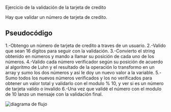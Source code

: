 Ejercicio de la validación de la tarjeta de credito

Hay que validar un número de tarjeta de credito.

## Pseudocódigo
1.-Obtengo un número de tarjeta de credito a traves de un usuario.
2.-Valido que sean 16 digitos para seguir con la validación.
3.-Convierto el string obtenido en números y mando a llamar su posición de cada uno de los números.
4.-Valido cada número verificador según su posición de acuerdo al algoritmo de Luhn
y el resultado de la operación lo transformo en un array y sumo los dos números
y así le doy un nuevo valor a la variable.
5.-Sumo todos los nuevos números verificados y los no verificados para obtener un valor total
 y validarlo con el modulo % 10, y ver si es un número de tarjeta valido o invalido
 6.-Una vez que validé el número con el modulo de 10 lanzo un mensaje con la validación final.


![diagrama de flujo ](sprint1_tarjeta/diagrama-de-flujo-validacion.tarjeta.jpeg)
